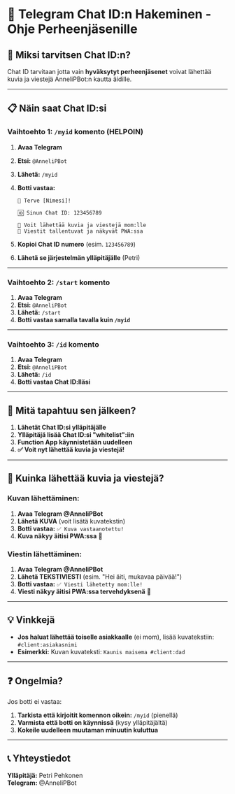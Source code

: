 # 📱 Telegram Chat ID:n Hakeminen - Ohje Perheenjäsenille

## 🎯 Miksi tarvitsen Chat ID:n?

Chat ID tarvitaan jotta vain **hyväksytyt perheenjäsenet** voivat lähettää kuvia ja viestejä AnneliPBot:n kautta äidille.

---

## 📋 Näin saat Chat ID:si

### Vaihtoehto 1: `/myid` komento (HELPOIN)

1. **Avaa Telegram**
2. **Etsi:** `@AnneliPBot`
3. **Lähetä:** `/myid`
4. **Botti vastaa:**
   ```
   👋 Terve [Nimesi]!
   
   🆔 Sinun Chat ID: 123456789
   
   📸 Voit lähettää kuvia ja viestejä mom:lle
   💬 Viestit tallentuvat ja näkyvät PWA:ssa
   ```

5. **Kopioi Chat ID numero** (esim. `123456789`)
6. **Lähetä se järjestelmän ylläpitäjälle** (Petri)

---

### Vaihtoehto 2: `/start` komento

1. **Avaa Telegram**
2. **Etsi:** `@AnneliPBot`
3. **Lähetä:** `/start`
4. **Botti vastaa samalla tavalla kuin `/myid`**

---

### Vaihtoehto 3: `/id` komento

1. **Avaa Telegram**
2. **Etsi:** `@AnneliPBot`
3. **Lähetä:** `/id`
4. **Botti vastaa Chat ID:lläsi**

---

## 🔐 Mitä tapahtuu sen jälkeen?

1. **Lähetät Chat ID:si ylläpitäjälle**
2. **Ylläpitäjä lisää Chat ID:si "whitelist":iin**
3. **Function App käynnistetään uudelleen**
4. **✅ Voit nyt lähettää kuvia ja viestejä!**

---

## 📸 Kuinka lähettää kuvia ja viestejä?

### Kuvan lähettäminen:
1. **Avaa Telegram @AnneliPBot**
2. **Lähetä KUVA** (voit lisätä kuvatekstin)
3. **Botti vastaa:** `✅ Kuva vastaanotettu!`
4. **Kuva näkyy äitisi PWA:ssa** 🎉

### Viestin lähettäminen:
1. **Avaa Telegram @AnneliPBot**
2. **Lähetä TEKSTIVIESTI** (esim. "Hei äiti, mukavaa päivää!")
3. **Botti vastaa:** `✅ Viesti lähetetty mom:lle!`
4. **Viesti näkyy äitisi PWA:ssa tervehdyksenä** 💬

---

## 💡 Vinkkejä

- **Jos haluat lähettää toiselle asiakkaalle** (ei mom), lisää kuvatekstiin: `#client:asiakasnimi`
- **Esimerkki:** Kuvan kuvateksti: `Kaunis maisema #client:dad`

---

## ❓ Ongelmia?

Jos botti ei vastaa:
1. **Tarkista että kirjoitit komennon oikein:** `/myid` (pienellä)
2. **Varmista että botti on käynnissä** (kysy ylläpitäjältä)
3. **Kokeile uudelleen muutaman minuutin kuluttua**

---

## 📞 Yhteystiedot

**Ylläpitäjä:** Petri Pehkonen  
**Telegram:** @AnneliPBot

